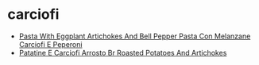 # carciofi

 * [Pasta With Eggplant Artichokes And Bell Pepper Pasta Con Melanzane Carciofi E Peperoni](index/p/pasta-with-eggplant-artichokes-and-bell-pepper-pasta-con-melanzane-carciofi-e-peperoni-4022.json)
 * [Patatine E Carciofi Arrosto Br Roasted Potatoes And Artichokes](index/p/patatine-e-carciofi-arrosto-br-roasted-potatoes-and-artichokes-101059.json)
